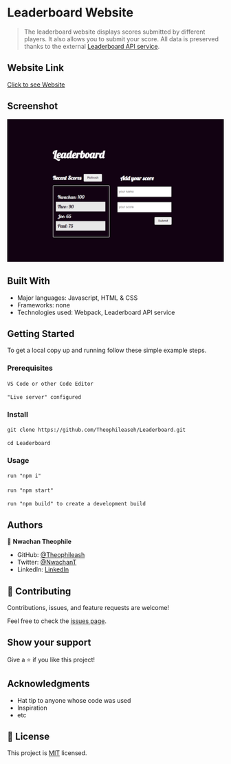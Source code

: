 
# Leaderboard Website

> The leaderboard website displays scores submitted by different players. It also allows you to submit your score. All data is preserved thanks to the external [Leaderboard API service](https://www.notion.so/microverse/Leaderboard-API-service-24c0c3c116974ac49488d4eb0267ade3).


## Website Link

[Click to see Website](https://theophileaseh.github.io/Leaderboard/)

## Screenshot

![Screenshot](./img/screenshot.png)

## Built With

- Major languages: Javascript, HTML & CSS
- Frameworks: none
- Technologies used: Webpack, Leaderboard API service

## Getting Started

To get a local copy up and running follow these simple example steps.

### Prerequisites

``VS Code or other Code Editor``

``"Live server" configured``

### Install

``git clone https://github.com/Theophileaseh/Leaderboard.git``

``cd Leaderboard``

### Usage

``run "npm i"``<br/><br/>
``run "npm start"``

``run "npm build" to create a development build``



## Authors

👤 **Nwachan Theophile**

- GitHub: [@Theophileash](https://github.com/Theophileaseh)
- Twitter: [@NwachanT](https://twitter.com/NwachanT)
- LinkedIn: [LinkedIn](https://linkedin.com/in/nwachan-theophile)



## 🤝 Contributing

Contributions, issues, and feature requests are welcome!

Feel free to check the [issues page](../../issues/).

## Show your support

Give a ⭐️ if you like this project!

## Acknowledgments

- Hat tip to anyone whose code was used
- Inspiration
- etc

## 📝 License

This project is [MIT](./MIT.md) licensed.
